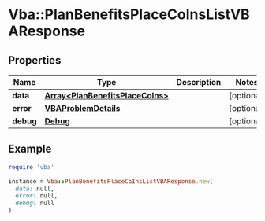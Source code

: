 # Vba::PlanBenefitsPlaceCoInsListVBAResponse

## Properties

| Name | Type | Description | Notes |
| ---- | ---- | ----------- | ----- |
| **data** | [**Array&lt;PlanBenefitsPlaceCoIns&gt;**](PlanBenefitsPlaceCoIns.md) |  | [optional] |
| **error** | [**VBAProblemDetails**](VBAProblemDetails.md) |  | [optional] |
| **debug** | [**Debug**](Debug.md) |  | [optional] |

## Example

```ruby
require 'vba'

instance = Vba::PlanBenefitsPlaceCoInsListVBAResponse.new(
  data: null,
  error: null,
  debug: null
)
```


